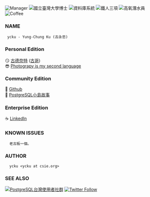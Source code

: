 ![Manager](https://img.shields.io/badge/招集人-台灣PostgreSQL使用者社群-blue.svg?logo=postgresql)
![國立臺灣大學博士](https://img.shields.io/badge/Ph.D.-National%20Taiwan%20University-blue.svg?logo=linux)
![資料庫系統](https://img.shields.io/badge/Database-職人-orange.svg?logo=postgresql)
![鐵人三項](https://img.shields.io/badge/Triathlon-Enjoy-brightgreen.svg?logo=strava)
![高氧潛水員](https://img.shields.io/badge/Enriched%20Air-深海-yellow.svg)
![Coffee](https://img.shields.io/badge/手沖咖啡-心情-brightgreen.svg)

### NAME
     ycku - Yung-Chung Ku (古永忠)

### Personal Edition
   :smirk: [古德奈特](https://medium.com/ycku) ([古哥](https://medium.com/@ycku)) <br/>
   :sunglasses: [Photograpy is my second language](https://www.flickr.com/people/pipergu/)

### Community Edition
   :heartbeat: [Github](https://github.com/ycku/) <br/>
   :elephant: [PostgreSQL小島故事](https://medium.com/pgsql-tw)

### Enterprise Edition
   :coffee: [LinkedIn](https://www.linkedin.com/in/ycku/)

### KNOWN ISSUES
      老古板一個。

### AUTHOR
      ycku <ycku at csie.org>

### SEE ALSO
[![PostgreSQL台灣使用者社群](https://img.shields.io/badge/台灣使用者社群-PostgreSQL-blue.svg?logo=postgresql)](https://postgresql.tw/)
[![Twitter Follow](https://img.shields.io/twitter/follow/94ycku.svg?style=social&label=Follow)](https://twitter.com/94ycku)
